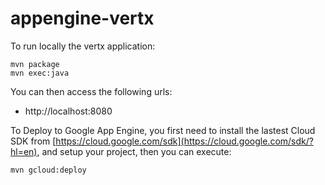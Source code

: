 # appengine-vertx

To run locally the vertx application:

    mvn package
    mvn exec:java
   

You can then access the following urls:

- http://localhost:8080

To Deploy to Google App Engine, you first need to install the lastest Cloud SDK from [https://cloud.google.com/sdk](https://cloud.google.com/sdk/?hl=en), and setup your project, then you can execute:

    mvn gcloud:deploy
   


